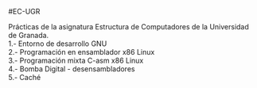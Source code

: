 #EC-UGR

Prácticas de la asignatura Estructura de Computadores de la Universidad de Granada.
\
1.- Entorno de desarrollo GNU
\
2.- Programación en ensamblador x86 Linux
\
3.- Programación mixta C-asm x86 Linux
\
4.- Bomba Digital - desensambladores
\
5.- Caché
